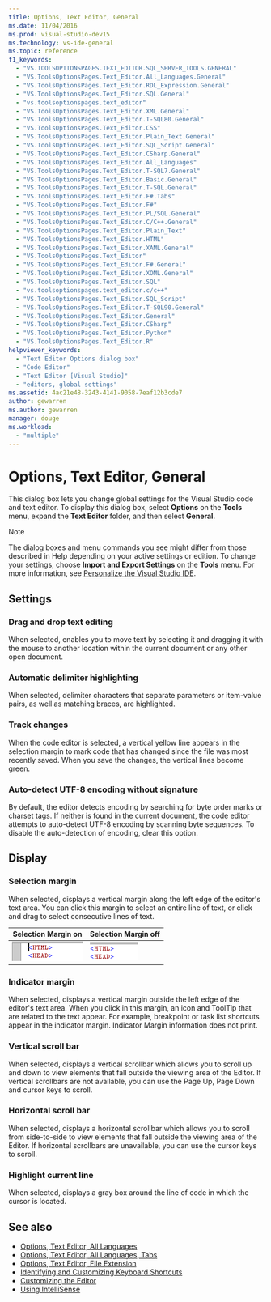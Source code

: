```yaml
---
title: Options, Text Editor, General
ms.date: 11/04/2016
ms.prod: visual-studio-dev15
ms.technology: vs-ide-general
ms.topic: reference
f1_keywords:
  - "VS.TOOLSOPTIONSPAGES.TEXT_EDITOR.SQL_SERVER_TOOLS.GENERAL"
  - "VS.ToolsOptionsPages.Text_Editor.All_Languages.General"
  - "VS.ToolsOptionsPages.Text_Editor.RDL_Expression.General"
  - "VS.ToolsOptionsPages.Text_Editor.SQL.General"
  - "vs.toolsoptionspages.text_editor"
  - "VS.ToolsOptionsPages.Text_Editor.XML.General"
  - "VS.ToolsOptionsPages.Text_Editor.T-SQL80.General"
  - "VS.ToolsOptionsPages.Text_Editor.CSS"
  - "VS.ToolsOptionsPages.Text_Editor.Plain_Text.General"
  - "VS.ToolsOptionsPages.Text_Editor.SQL_Script.General"
  - "VS.ToolsOptionsPages.Text_Editor.CSharp.General"
  - "VS.ToolsOptionsPages.Text_Editor.All_Languages"
  - "VS.ToolsOptionsPages.Text_Editor.T-SQL7.General"
  - "VS.ToolsOptionsPages.Text_Editor.Basic.General"
  - "VS.ToolsOptionsPages.Text_Editor.T-SQL.General"
  - "VS.ToolsOptionsPages.Text_Editor.F#.Tabs"
  - "VS.ToolsOptionsPages.Text_Editor.F#"
  - "VS.ToolsOptionsPages.Text_Editor.PL/SQL.General"
  - "VS.ToolsOptionsPages.Text_Editor.C/C++.General"
  - "VS.ToolsOptionsPages.Text_Editor.Plain_Text"
  - "VS.ToolsOptionsPages.Text_Editor.HTML"
  - "VS.ToolsOptionsPages.Text_Editor.XAML.General"
  - "VS.ToolsOptionsPages.Text_Editor"
  - "VS.ToolsOptionsPages.Text_Editor.F#.General"
  - "VS.ToolsOptionsPages.Text_Editor.XOML.General"
  - "VS.ToolsOptionsPages.Text_Editor.SQL"
  - "vs.toolsoptionspages.text_editor.c/c++"
  - "VS.ToolsOptionsPages.Text_Editor.SQL_Script"
  - "VS.ToolsOptionsPages.Text_Editor.T-SQL90.General"
  - "VS.ToolsOptionsPages.Text_Editor.General"
  - "VS.ToolsOptionsPages.Text_Editor.CSharp"
  - "VS.ToolsOptionsPages.Text_Editor.Python"
  - "VS.ToolsOptionsPages.Text_Editor.R"
helpviewer_keywords:
  - "Text Editor Options dialog box"
  - "Code Editor"
  - "Text Editor [Visual Studio]"
  - "editors, global settings"
ms.assetid: 4ac21e48-3243-4141-9058-7eaf12b3cde7
author: gewarren
ms.author: gewarren
manager: douge
ms.workload:
  - "multiple"
---
```

# Options, Text Editor, General

This dialog box lets you change global settings for the Visual Studio code and text editor. To display this dialog box, select **Options** on the **Tools** menu, expand the **Text Editor** folder, and then select **General**.

> [!NOTE]
> The dialog boxes and menu commands you see might differ from those described in Help depending on your active settings or edition. To change your settings, choose **Import and Export Settings** on the **Tools** menu. For more information, see [Personalize the Visual Studio IDE](../../ide/personalizing-the-visual-studio-ide.md).

## Settings

### Drag and drop text editing

When selected, enables you to move text by selecting it and dragging it with the mouse to another location within the current document or any other open document.

### Automatic delimiter highlighting

When selected, delimiter characters that separate parameters or item-value pairs, as well as matching braces, are highlighted.

### Track changes

When the code editor is selected, a vertical yellow line appears in the selection margin to mark code that has changed since the file was most recently saved. When you save the changes, the vertical lines become green.

### Auto-detect UTF-8 encoding without signature

By default, the editor detects encoding by searching for byte order marks or charset tags. If neither is found in the current document, the code editor attempts to auto-detect UTF-8 encoding by scanning byte sequences. To disable the auto-detection of encoding, clear this option.

## Display

### Selection margin

When selected, displays a vertical margin along the left edge of the editor's text area. You can click this margin to select an entire line of text, or click and drag to select consecutive lines of text.

|Selection Margin on|Selection Margin off|
| - |--------------------------|
|![HTMLpageSelectionMarginOn screenshot](../../ide/reference/media/vxselmaron.gif)|![HTMLpageSelectionMarginOff screenshot](../../ide/reference/media/vxselmaroff.gif)|

### Indicator margin

When selected, displays a vertical margin outside the left edge of the editor's text area. When you click in this margin, an icon and ToolTip that are related to the text appear. For example, breakpoint or task list shortcuts appear in the indicator margin. Indicator Margin information does not print.

### Vertical scroll bar

When selected, displays a vertical scrollbar which allows you to scroll up and down to view elements that fall outside the viewing area of the Editor. If vertical scrollbars are not available, you can use the Page Up, Page Down and cursor keys to scroll.

### Horizontal scroll bar

When selected, displays a horizontal scrollbar which allows you to scroll from side-to-side to view elements that fall outside the viewing area of the Editor. If horizontal scrollbars are unavailable, you can use the cursor keys to scroll.

### Highlight current line

When selected, displays a gray box around the line of code in which the cursor is located.

## See also

- [Options, Text Editor, All Languages](../../ide/reference/options-text-editor-all-languages.md)
- [Options, Text Editor, All Languages, Tabs](../../ide/reference/options-text-editor-all-languages-tabs.md)
- [Options, Text Editor, File Extension](../../ide/reference/options-text-editor-file-extension.md)
- [Identifying and Customizing Keyboard Shortcuts](../../ide/identifying-and-customizing-keyboard-shortcuts-in-visual-studio.md)
- [Customizing the Editor](../../ide/customizing-the-editor.md)
- [Using IntelliSense](../../ide/using-intellisense.md)